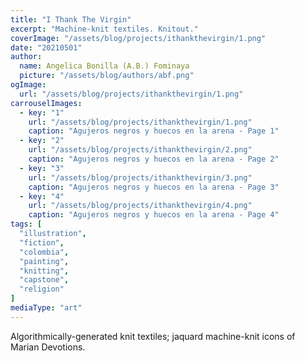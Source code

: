 ```yaml
---
title: "I Thank The Virgin"
excerpt: "Machine-knit textiles. Knitout."
coverImage: "/assets/blog/projects/ithankthevirgin/1.png"
date: "20210501"
author:
  name: Angelica Bonilla (A.B.) Fominaya
  picture: "/assets/blog/authors/abf.png"
ogImage:
  url: "/assets/blog/projects/ithankthevirgin/1.png"
carrouselImages:
  - key: "1"
    url: "/assets/blog/projects/ithankthevirgin/1.png"
    caption: "Agujeros negros y huecos en la arena - Page 1"
  - key: "2"
    url: "/assets/blog/projects/ithankthevirgin/2.png"
    caption: "Agujeros negros y huecos en la arena - Page 2"
  - key: "3"
    url: "/assets/blog/projects/ithankthevirgin/3.png"
    caption: "Agujeros negros y huecos en la arena - Page 3"
  - key: "4"
    url: "/assets/blog/projects/ithankthevirgin/4.png"
    caption: "Agujeros negros y huecos en la arena - Page 4"
tags: [
  "illustration",
  "fiction",
  "colombia",
  "painting",
  "knitting",
  "capstone",
  "religion"
]
mediaType: "art"
---
```

Algorithmically-generated knit textiles; jaquard machine-knit icons of Marian Devotions.